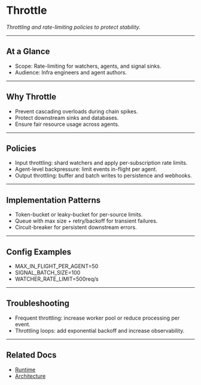 # Throttle

_Throttling and rate-limiting policies to protect stability._

---

## At a Glance

- Scope: Rate-limiting for watchers, agents, and signal sinks.
- Audience: Infra engineers and agent authors.

---

## Why Throttle

- Prevent cascading overloads during chain spikes.
- Protect downstream sinks and databases.
- Ensure fair resource usage across agents.

---

## Policies

- Input throttling: shard watchers and apply per-subscription rate limits.
- Agent-level backpressure: limit events in-flight per agent.
- Output throttling: buffer and batch writes to persistence and webhooks.

---

## Implementation Patterns

- Token-bucket or leaky-bucket for per-source limits.
- Queue with max size + retry/backoff for transient failures.
- Circuit-breaker for persistent downstream errors.

---

## Config Examples

- MAX_IN_FLIGHT_PER_AGENT=50
- SIGNAL_BATCH_SIZE=100
- WATCHER_RATE_LIMIT=500req/s

---

## Troubleshooting

- Frequent throttling: increase worker pool or reduce processing per event.
- Throttling loops: add exponential backoff and increase observability.

---

## Related Docs

- [Runtime](./runtime.md)
- [Architecture](./architecture.md)
